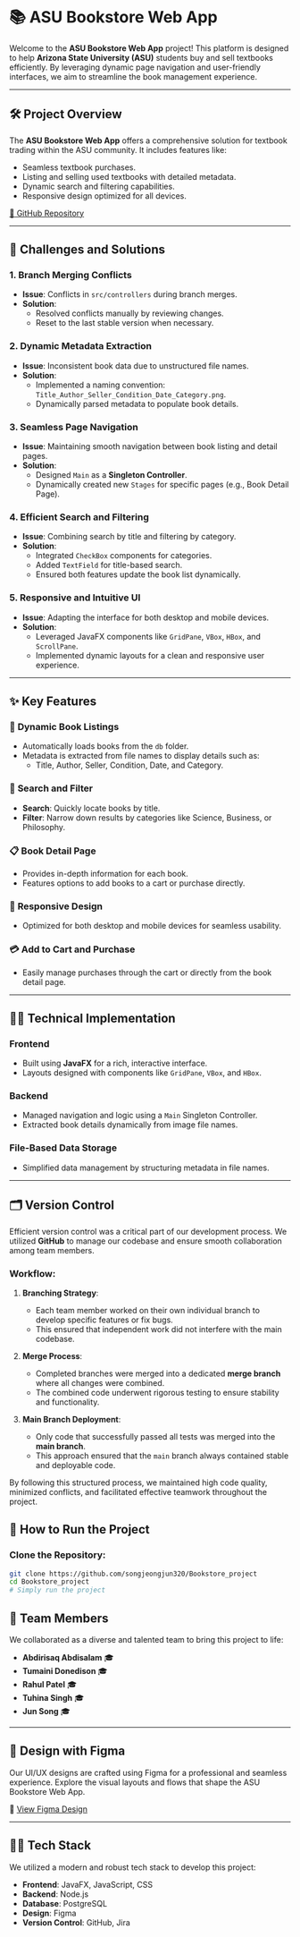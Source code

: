 # 📚 ASU Bookstore Web App

Welcome to the **ASU Bookstore Web App** project! This platform is designed to help **Arizona State University (ASU)** students buy and sell textbooks efficiently. By leveraging dynamic page navigation and user-friendly interfaces, we aim to streamline the book management experience.

---

## 🛠 Project Overview

The **ASU Bookstore Web App** offers a comprehensive solution for textbook trading within the ASU community. It includes features like:

- Seamless textbook purchases.
- Listing and selling used textbooks with detailed metadata.
- Dynamic search and filtering capabilities.
- Responsive design optimized for all devices.

[🔗 GitHub Repository](https://github.com/songjeongjun320/Bookstore_project)

---

## 🎯 Challenges and Solutions

### 1. **Branch Merging Conflicts**

- **Issue**: Conflicts in `src/controllers` during branch merges.
- **Solution**:
  - Resolved conflicts manually by reviewing changes.
  - Reset to the last stable version when necessary.

### 2. **Dynamic Metadata Extraction**

- **Issue**: Inconsistent book data due to unstructured file names.
- **Solution**:
  - Implemented a naming convention:  
    `Title_Author_Seller_Condition_Date_Category.png`.
  - Dynamically parsed metadata to populate book details.

### 3. **Seamless Page Navigation**

- **Issue**: Maintaining smooth navigation between book listing and detail pages.
- **Solution**:
  - Designed `Main` as a **Singleton Controller**.
  - Dynamically created new `Stages` for specific pages (e.g., Book Detail Page).

### 4. **Efficient Search and Filtering**

- **Issue**: Combining search by title and filtering by category.
- **Solution**:
  - Integrated `CheckBox` components for categories.
  - Added `TextField` for title-based search.
  - Ensured both features update the book list dynamically.

### 5. **Responsive and Intuitive UI**

- **Issue**: Adapting the interface for both desktop and mobile devices.
- **Solution**:
  - Leveraged JavaFX components like `GridPane`, `VBox`, `HBox`, and `ScrollPane`.
  - Implemented dynamic layouts for a clean and responsive user experience.

---

## ✨ Key Features

### 📘 **Dynamic Book Listings**

- Automatically loads books from the `db` folder.
- Metadata is extracted from file names to display details such as:
  - Title, Author, Seller, Condition, Date, and Category.

### 🔎 **Search and Filter**

- **Search**: Quickly locate books by title.
- **Filter**: Narrow down results by categories like Science, Business, or Philosophy.

### 📋 **Book Detail Page**

- Provides in-depth information for each book.
- Features options to add books to a cart or purchase directly.

### 📱 **Responsive Design**

- Optimized for both desktop and mobile devices for seamless usability.

### 💳 **Add to Cart and Purchase**

- Easily manage purchases through the cart or directly from the book detail page.

---

## 🧑‍💻 Technical Implementation

### **Frontend**

- Built using **JavaFX** for a rich, interactive interface.
- Layouts designed with components like `GridPane`, `VBox`, and `HBox`.

### **Backend**

- Managed navigation and logic using a `Main` Singleton Controller.
- Extracted book details dynamically from image file names.

### **File-Based Data Storage**

- Simplified data management by structuring metadata in file names.

---

## 🗂️ Version Control

Efficient version control was a critical part of our development process. We utilized **GitHub** to manage our codebase and ensure smooth collaboration among team members.

### Workflow:

1. **Branching Strategy**:

   - Each team member worked on their own individual branch to develop specific features or fix bugs.
   - This ensured that independent work did not interfere with the main codebase.

2. **Merge Process**:

   - Completed branches were merged into a dedicated **merge branch** where all changes were combined.
   - The combined code underwent rigorous testing to ensure stability and functionality.

3. **Main Branch Deployment**:
   - Only code that successfully passed all tests was merged into the **main branch**.
   - This approach ensured that the `main` branch always contained stable and deployable code.

By following this structured process, we maintained high code quality, minimized conflicts, and facilitated effective teamwork throughout the project.

## 🚀 How to Run the Project

### Clone the Repository:

```bash
git clone https://github.com/songjeongjun320/Bookstore_project
cd Bookstore_project
# Simply run the project
```

## 👥 Team Members

We collaborated as a diverse and talented team to bring this project to life:

- **Abdirisaq Abdisalam** 🎓
- **Tumaini Donedison** 🎓
- **Rahul Patel** 🎓
- **Tuhina Singh** 🎓
- **Jun Song** 🎓

---

## 🎨 Design with Figma

Our UI/UX designs are crafted using Figma for a professional and seamless experience. Explore the visual layouts and flows that shape the ASU Bookstore Web App.

🔗 [View Figma Design](https://www.figma.com/design/w4xP4b6ZEQeTfruRTu9mEO/ASU-Bookstore?node-id=101-6&t=e6Cpgx5YKiBr4RYT-1)

---

## 🧑‍💻 Tech Stack

We utilized a modern and robust tech stack to develop this project:

- **Frontend**: JavaFX, JavaScript, CSS
- **Backend**: Node.js
- **Database**: PostgreSQL
- **Design**: Figma
- **Version Control**: GitHub, Jira
